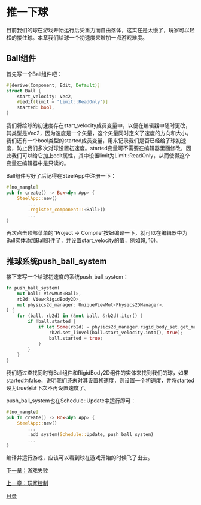 # 推一下球

目前我们的球在游戏开始运行后受重力而自由落体，这实在是太慢了，玩家可以轻松的接住球。本章我们给球一个初速度来增加一点游戏难度。

## Ball组件

首先写一个Ball组件吧：

```rust
#[derive(Component, Edit, Default)]
struct Ball {
    start_velocity: Vec2,
    #[edit(limit = "Limit::ReadOnly")]
    started: bool,
}
```

我们将给球的初速度存在start_velocity成员变量中，以便在编辑器中随时更改，其类型是Vec2，因为速度是一个矢量，这个矢量同时定义了速度的方向和大小。我们还有一个bool类型的started成员变量，用来记录我们是否已经给了球初速度，防止我们多次对球设置初速度。started变量可不需要在编辑器里面修改，因此我们可以给它加上edit属性，其中设置limit为Limit::ReadOnly，从而使得这个变量在编辑器中是只读的。

Ball组件写好了后记得在SteelApp中注册一下：

```rust
#[no_mangle]
pub fn create() -> Box<dyn App> {
    SteelApp::new()
        ...
        .register_component::<Ball>()
        ...
}
```

再次点击顶部菜单的“Project -> Compile”按钮编译一下，就可以在编辑器中为Ball实体添加Ball组件了，并设置start_velocity的值，例如(8, 16)。

## 推球系统push_ball_system

接下来写一个给球初速度的系统push_ball_system：

```rust
fn push_ball_system(
    mut ball: ViewMut<Ball>,
    rb2d: View<RigidBody2D>,
    mut physics2d_manager: UniqueViewMut<Physics2DManager>,
) {
    for (ball, rb2d) in (&mut ball, &rb2d).iter() {
        if !ball.started {
            if let Some(rb2d) = physics2d_manager.rigid_body_set.get_mut(rb2d.handle()) {
                rb2d.set_linvel(ball.start_velocity.into(), true);
                ball.started = true;
            }
        }
    }
}
```

我们通过查找同时有Ball组件和RigidBody2D组件的实体来找到我们的球，如果started为false，说明我们还未对其设置初速度，则设置一个初速度，并将started设为true保证下次不再设置速度了。

push_ball_system也在Schedule::Update中运行即可：

```rust
#[no_mangle]
pub fn create() -> Box<dyn App> {
    SteelApp::new()
        ...
        .add_system(Schedule::Update, push_ball_system)
        ...
}
```

编译并运行游戏，应该可以看到球在游戏开始的时候飞了出去。

[下一章：游戏失败][8]

[上一章：玩家控制][6]

[目录][0]

[0]: 目录.md
[1]: 1-引言.md
[2]: 2-运行Steel编辑器.md
[3]: 3-创建项目.md
[4]: 4-编写代码.md
[5]: 5-场景搭建.md
[6]: 6-玩家控制.md
[7]: 7-推一下球.md
[8]: 8-游戏失败.md
[9]: 9-主菜单.md
